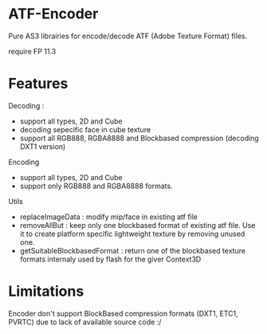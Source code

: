 ATF-Encoder
===========

Pure AS3 librairies for encode/decode ATF (Adobe Texture Format) files.

require FP 11.3

Features
========

Decoding :
* support all types, 2D and Cube
* decoding sepecific face in cube texture
* support all RGB888, RGBA8888 and Blockbased compression (decoding DXT1 version)
	
Encoding
* support all types, 2D and Cube
* support only RGB888 and RGBA8888 formats.

Utils
* replaceImageData : modify mip/face in existing atf file	
* removeAllBut : keep only one blockbased format of existing atf file. Use it to create platform specific lightweight texture by removing unused one.
* getSuitableBlockbasedFormat :  return one of the blockbased texture formats internaly used by flash for the giver Context3D

Limitations
===========	

Encoder don't support BlockBased compression formats (DXT1, ETC1, PVRTC) due to lack of available source code :/